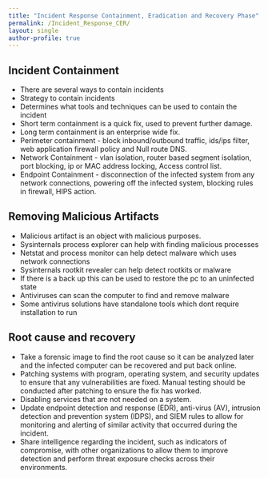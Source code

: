 ```yaml
---
title: "Incident Response Containment, Eradication and Recovery Phase"
permalink: /Incident_Response_CER/
layout: single
author-profile: true
---
```


## Incident Containment
- There are several ways to contain incidents
- Strategy to contain incidents
- Determines what tools and techniques can be used to contain the incident 
- Short term containment is a quick fix, used to prevent further damage.
- Long term containment is an enterprise wide fix. 
- Perimeter containment - block inbound/outbound traffic, ids/ips filter, web application firewall policy and Null route DNS.
- Network Containment - vlan isolation, router based segment isolation, port blocking, ip or MAC address locking, Access control list.
- Endpoint Containment - disconnection of the infected system from any network connections, powering off the infected system, blocking rules in firewall, HIPS action.

## Removing Malicious Artifacts
- Malicious artifact is an object with malicious purposes.
- Sysinternals process explorer can help with finding malicious processes
- Netstat and process monitor can help detect malware which uses network connections
- Sysinternals rootkit revealer can help detect rootkits or malware
- If there is a back up this can be used to restore the pc to an uninfected state
- Antiviruses can scan the computer to find and remove malware
- Some antivirus solutions have standalone tools which dont require installation to run

## Root cause and recovery
- Take a forensic image to find the root cause so it can be analyzed later and the infected computer can be recovered and put back online. 
- Patching systems with program, operating system, and security updates to ensure that any vulnerabilities are fixed. Manual testing should be conducted after patching to ensure the fix has worked.
- Disabling services that are not needed on a system.
- Update endpoint detection and response (EDR), anti-virus (AV), intrusion detection and prevention system (IDPS), and SIEM rules to allow for monitoring and alerting of similar activity that occurred during the incident.
- Share intelligence regarding the incident, such as indicators of compromise, with other organizations to allow them to improve detection and perform threat exposure checks across their environments.
